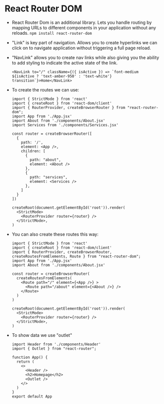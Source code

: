 # React Router DOM

- React Router Dom is an additional library. Lets you handle routing by mapping URLs to different components in your application without any reloads.
  ```npm install react-router-dom```

- "Link" is key part of navigation. Allows you to create hyperlinks we can click on to navigate application without triggering a full page reload.


- "NavLink" allows you to create nav links while also giving you the ability to add styling to indicate the active state of the link.
  ```
  <NavLink to="/" className={({ isActive }) => `font-medium ${isActive ? 'text-amber-950' : 'text-white'} transition`}>Home</NavLink>
  ```

- To create the routes we can use:
  ```
  import { StrictMode } from 'react'
  import { createRoot } from 'react-dom/client'
  import { RouterProvider, createBrowserRouter } from "react-router-dom";
  import App from './App.jsx'
  import About from './components/About.jsx'
  import Services from './components/Services.jsx'

  const router = createBrowserRouter([
    {
      path: '/',
      element: <App />,
      children: [
        {
          path: "about",
          element: <About />
        },
        {
          path: "services",
          element: <Services />
        },
      ]
    }
  ])

  createRoot(document.getElementById('root')).render(
    <StrictMode>
      <RouterProvider router={router} />
    </StrictMode>,
  )
  ```


- You can also create these routes this way:
  ```
  import { StrictMode } from 'react'
  import { createRoot } from 'react-dom/client'
  import { RouterProvider, createBrowserRouter, createRoutesFromElements, Route } from "react-router-dom";
  import App from './App.jsx'
  import About from './components/About.jsx'

  const router = createBrowserRouter(
    createRoutesFromElements(
      <Route path="/" element={<App />} >
        <Route path="/about" element={<About />} />
      </Route>
    )
  )

  createRoot(document.getElementById('root')).render(
    <StrictMode>
      <RouterProvider router={router} />
    </StrictMode>,
  )
  ```


- To show data we use "outlet"
  ```
  import Header from './components/Header'
  import { Outlet } from "react-router";

  function App() {
    return (
      <>
        <Header />
        <h2>Homepage</h2>
        <Outlet />
      </>
    )
  }
  export default App
  ```
